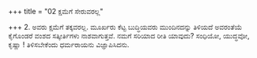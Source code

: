 +++
title = "02 ಕ್ಷಮೆಗೆ ಸೇರುವರಲ್ಲ"

+++
2. ಅವರು ಕ್ಷಮೆಗೆ ತಕ್ಕವರಲ್ಲ. ಮೂರ್ಖರು ಕೆಟ್ಟ ಬುದ್ಧಿಯವರು ಮುಂದಿನದನ್ನು ತಿಳಿಯದೆ ಅವರಂತೆಯೆ ಕೈಗೊಂಡರೆ ವಂಶದ ಸತ್ಕೀರ್ತಿಗಳು ನಾಶವಾಗುತ್ತವೆ. ನಮಗೆ ಸರಿಯಾದ ರೀತಿ ಯಾವುದು? ಸಂಧಿಯೋ, ಯುದ್ಧವೋ, ಕೃಷ್ಣಾ ! ತಿಳಿಸಬೇಕೆಂದು ಧರ್ಮರಾಯನು ವಿಜ್ಞಾಪಿಸಿದನು.